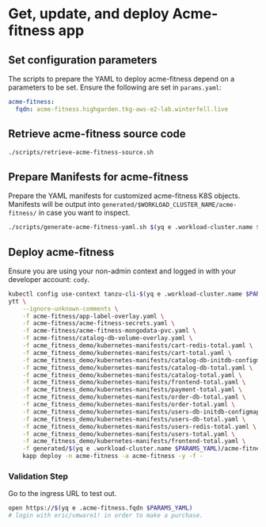 # Get, update, and deploy Acme-fitness app

## Set configuration parameters

The scripts to prepare the YAML to deploy acme-fitness depend on a parameters to be set.  Ensure the following are set in `params.yaml`:

```yaml
acme-fitness:
  fqdn: acme-fitness.highgarden.tkg-aws-e2-lab.winterfell.live
```

## Retrieve acme-fitness source code

```bash
./scripts/retrieve-acme-fitness-source.sh
```

## Prepare Manifests for acme-fitness

Prepare the YAML manifests for customized acme-fitness K8S objects.  Manifests will be output into `generated/$WORKLOAD_CLUSTER_NAME/acme-fitness/` in case you want to inspect.

```bash
./scripts/generate-acme-fitness-yaml.sh $(yq e .workload-cluster.name $PARAMS_YAML)
```

## Deploy acme-fitness

Ensure you are using your non-admin context and logged in with your developer account: `cody`.

```bash
kubectl config use-context tanzu-cli-$(yq e .workload-cluster.name $PARAMS_YAML)@$(yq e .workload-cluster.name $PARAMS_YAML)
ytt \
    --ignore-unknown-comments \
    -f acme-fitness/app-label-overlay.yaml \
    -f acme-fitness/acme-fitness-secrets.yaml \
    -f acme-fitness/acme-fitness-mongodata-pvc.yaml \
    -f acme-fitness/catalog-db-volume-overlay.yaml \
    -f acme_fitness_demo/kubernetes-manifests/cart-redis-total.yaml \
    -f acme_fitness_demo/kubernetes-manifests/cart-total.yaml \
    -f acme_fitness_demo/kubernetes-manifests/catalog-db-initdb-configmap.yaml \
    -f acme_fitness_demo/kubernetes-manifests/catalog-db-total.yaml \
    -f acme_fitness_demo/kubernetes-manifests/catalog-total.yaml \
    -f acme_fitness_demo/kubernetes-manifests/frontend-total.yaml \
    -f acme_fitness_demo/kubernetes-manifests/payment-total.yaml \
    -f acme_fitness_demo/kubernetes-manifests/order-db-total.yaml \
    -f acme_fitness_demo/kubernetes-manifests/order-total.yaml \
    -f acme_fitness_demo/kubernetes-manifests/users-db-initdb-configmap.yaml \
    -f acme_fitness_demo/kubernetes-manifests/users-db-total.yaml \
    -f acme_fitness_demo/kubernetes-manifests/users-redis-total.yaml \
    -f acme_fitness_demo/kubernetes-manifests/users-total.yaml \
    -f acme_fitness_demo/kubernetes-manifests/frontend-total.yaml \
    -f generated/$(yq e .workload-cluster.name $PARAMS_YAML)/acme-fitness/acme-fitness-frontend-ingress.yaml | \
    kapp deploy -n acme-fitness -a acme-fitness -y -f -
```

### Validation Step

Go to the ingress URL to test out.  

```bash
open https://$(yq e .acme-fitness.fqdn $PARAMS_YAML)
# login with eric/vmware1! in order to make a purchase.
```
